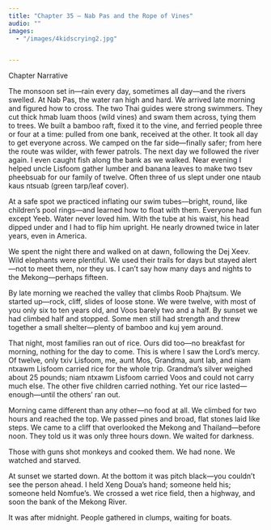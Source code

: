 ```yaml
---
title: "Chapter 35 — Nab Pas and the Rope of Vines"
audio: ""
images:
  - "/images/4kidscrying2.jpg"


---
```


Chapter Narrative

The monsoon set in—rain every day, sometimes all day—and the rivers swelled. At Nab Pas, the water ran high and hard. We arrived late morning and figured how to cross. The two Thai guides were strong swimmers. They cut thick hmab luam thoos (wild vines) and swam them across, tying them to trees. We built a bamboo raft, fixed it to the vine, and ferried people three or four at a time: pulled from one bank, received at the other. It took all day to get everyone across. We camped on the far side—finally safer; from here the route was wilder, with fewer patrols. The next day we followed the river again. I even caught fish along the bank as we walked. Near evening I helped uncle Lisfoom gather lumber and banana leaves to make two tsev pheebsuab for our family of twelve. Often three of us slept under one ntaub kaus ntsuab (green tarp/leaf cover).

At a safe spot we practiced inflating our swim tubes—bright, round, like children’s pool rings—and learned how to float with them. Everyone had fun except Yeeb. Water never loved him. With the tube at his waist, his head dipped under and I had to flip him upright. He nearly drowned twice in later years, even in America.

We spent the night there and walked on at dawn, following the Dej Xeev. Wild elephants were plentiful. We used their trails for days but stayed alert—not to meet them, nor they us. I can’t say how many days and nights to the Mekong—perhaps fifteen.

By late morning we reached the valley that climbs Roob Phajtsum. We started up—rock, cliff, slides of loose stone. We were twelve, with most of you only six to ten years old, and Voos barely two and a half. By sunset we had climbed half and stopped. Some men still had strength and threw together a small shelter—plenty of bamboo and kuj yem around.

That night, most families ran out of rice. Ours did too—no breakfast for morning, nothing for the day to come. This is where I saw the Lord’s mercy. Of twelve, only txiv Lisfoom, me, aunt Mos, Grandma, aunt Iab, and niam ntxawm Lisfoom carried rice for the whole trip. Grandma’s silver weighed about 25 pounds; niam ntxawm Lisfoom carried Voos and could not carry much else. The other five children carried nothing. Yet our rice lasted—enough—until the others’ ran out.

Morning came different than any other—no food at all. We climbed for two hours and reached the top. We passed pines and broad, flat stones laid like steps. We came to a cliff that overlooked the Mekong and Thailand—before noon. They told us it was only three hours down. We waited for darkness.

Those with guns shot monkeys and cooked them. We had none. We watched and starved.

At sunset we started down. At the bottom it was pitch black—you couldn’t see the person ahead. I held Xeng Doua’s hand; someone held his; someone held Nomfue’s. We crossed a wet rice field, then a highway, and soon the bank of the Mekong River.

It was after midnight. People gathered in clumps, waiting for boats.